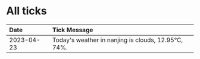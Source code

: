 # All ticks

|Date|Tick Message|
|:---|:--|
|2023-04-23|Today's weather in nanjing is clouds, 12.95°C, 74%.|
